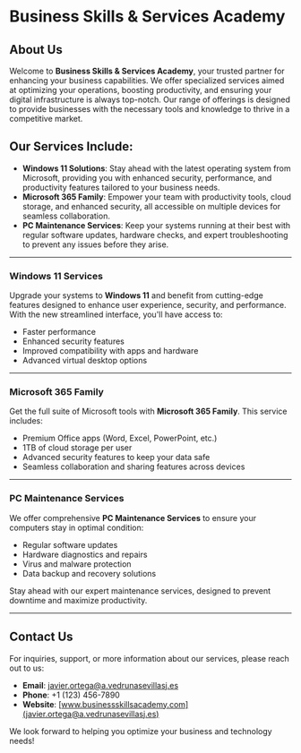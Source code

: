 # Business Skills & Services Academy

## About Us

Welcome to **Business Skills & Services Academy**, your trusted partner for enhancing your business capabilities. We offer specialized services aimed at optimizing your operations, boosting productivity, and ensuring your digital infrastructure is always top-notch. Our range of offerings is designed to provide businesses with the necessary tools and knowledge to thrive in a competitive market.

## Our Services Include:
- **Windows 11 Solutions**: Stay ahead with the latest operating system from Microsoft, providing you with enhanced security, performance, and productivity features tailored to your business needs.
- **Microsoft 365 Family**: Empower your team with productivity tools, cloud storage, and enhanced security, all accessible on multiple devices for seamless collaboration.
- **PC Maintenance Services**: Keep your systems running at their best with regular software updates, hardware checks, and expert troubleshooting to prevent any issues before they arise.

---

### Windows 11 Services

Upgrade your systems to **Windows 11** and benefit from cutting-edge features designed to enhance user experience, security, and performance. With the new streamlined interface, you'll have access to:
- Faster performance
- Enhanced security features
- Improved compatibility with apps and hardware
- Advanced virtual desktop options

---

### Microsoft 365 Family

Get the full suite of Microsoft tools with **Microsoft 365 Family**. This service includes:
- Premium Office apps (Word, Excel, PowerPoint, etc.)
- 1TB of cloud storage per user
- Advanced security features to keep your data safe
- Seamless collaboration and sharing features across devices

---

### PC Maintenance Services

We offer comprehensive **PC Maintenance Services** to ensure your computers stay in optimal condition:
- Regular software updates
- Hardware diagnostics and repairs
- Virus and malware protection
- Data backup and recovery solutions

Stay ahead with our expert maintenance services, designed to prevent downtime and maximize productivity.

---

## Contact Us

For inquiries, support, or more information about our services, please reach out to us:

- **Email**: javier.ortega@a.vedrunasevillasj.es
- **Phone**: +1 (123) 456-7890
- **Website**: [www.businessskillsacademy.com](javier.ortega@a.vedrunasevillasj.es)

We look forward to helping you optimize your business and technology needs!
